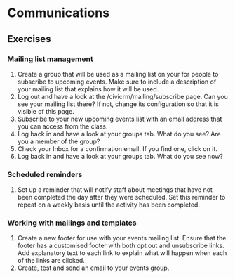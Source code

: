 # Communications

## Exercises

### Mailing list management

1.  Create a group that will be used as a mailing list on your for people to subscribe to upcoming events. Make sure to include a description of your mailing list that explains how it will be used.
2.  Log out and have a look at the /civicrm/mailing/subscribe page. Can you see your mailing list there? If not, change its configuration so that it is visible of this page.
3.  Subscribe to your new upcoming events list with an email address that you can access from the class.
4.  Log back in and have a look at your groups tab. What do you see? Are you a member of the group?
5.  Check your Inbox for a confirmation email. If you find one, click on it.
6.  Log back in and have a look at your groups tab. What do you see now?

### Scheduled reminders

1.  Set up a reminder that will notify staff about meetings that have not been completed the day after they were scheduled. Set this reminder to repeat on a weekly basis until the activity has been completed.

### Working with mailings and templates

1.  Create a new footer for use with your events mailing list. Ensure that the footer has a customised footer with both opt out and unsubscribe links. Add explanatory text to each link to explain what will happen when each of the links are clicked.
2.  Create, test and send an email to your events group.

